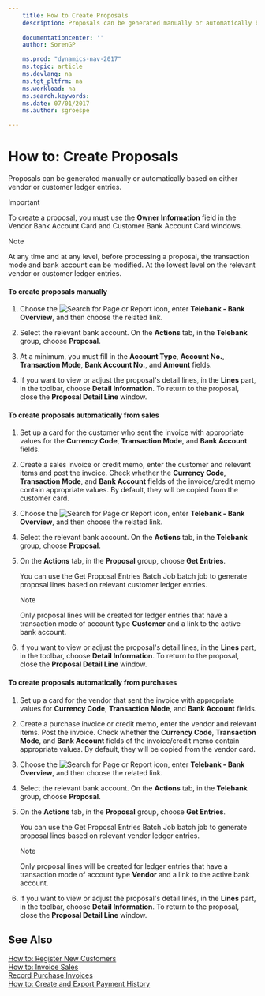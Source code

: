 ```yaml
---
    title: How to Create Proposals 
    description: Proposals can be generated manually or automatically based on either vendor or customer ledger entries.
    
    documentationcenter: ''
    author: SorenGP

    ms.prod: "dynamics-nav-2017"
    ms.topic: article
    ms.devlang: na
    ms.tgt_pltfrm: na
    ms.workload: na
    ms.search.keywords:
    ms.date: 07/01/2017
    ms.author: sgroespe

---
```

# How to: Create Proposals
Proposals can be generated manually or automatically based on either vendor or customer ledger entries.  
  
> [!IMPORTANT]  
>  To create a proposal, you must use the **Owner Information** field in the Vendor Bank Account Card and Customer Bank Account Card windows.  
  
> [!NOTE]  
>  At any time and at any level, before processing a proposal, the transaction mode and bank account can be modified. At the lowest level on the relevant vendor or customer ledger entries.  
  
#### To create proposals manually  
  
1.  Choose the ![Search for Page or Report](media/ui-search/search_small.png "Search for Page or Report icon") icon, enter **Telebank - Bank Overview**, and then choose the related link.  
  
2.  Select the relevant bank account. On the **Actions** tab, in the **Telebank** group, choose **Proposal**.  
  
3.  At a minimum, you must fill in the **Account Type**, **Account No.**, **Transaction Mode**, **Bank Account No.**, and **Amount** fields.  
  
       
  
4.  If you want to view or adjust the proposal's detail lines, in the **Lines** part, in the toolbar, choose **Detail Information**. To return to the proposal, close the **Proposal Detail Line** window.  
  
#### To create proposals automatically from sales  
  
1.  Set up a card for the customer who sent the invoice with appropriate values for the **Currency Code**, **Transaction Mode**, and **Bank Account** fields.  
  
       
  
2.  Create a sales invoice or credit memo, enter the customer and relevant items and post the invoice. Check whether the **Currency Code**, **Transaction Mode**, and **Bank Account** fields of the invoice/credit memo contain appropriate values. By default, they will be copied from the customer card.  
  
       
  
3.  Choose the ![Search for Page or Report](media/ui-search/search_small.png "Search for Page or Report icon") icon, enter **Telebank - Bank Overview**, and then choose the related link.  
  
4.  Select the relevant bank account. On the **Actions** tab, in the **Telebank** group, choose **Proposal**.  
  
5.  On the **Actions** tab, in the **Proposal** group, choose **Get Entries**.  
  
     You can use the Get Proposal Entries Batch Job batch job to generate proposal lines based on relevant customer ledger entries.  
  
    > [!NOTE]  
    >  Only proposal lines will be created for ledger entries that have a transaction mode of account type **Customer** and a link to the active bank account.  
  
6.  If you want to view or adjust the proposal's detail lines, in the **Lines** part, in the toolbar, choose **Detail Information**. To return to the proposal, close the **Proposal Detail Line** window.  
  
#### To create proposals automatically from purchases  
  
1.  Set up a card for the vendor that sent the invoice with appropriate values for **Currency Code**, **Transaction Mode**, and **Bank Account** fields.  
  
       
  
2.  Create a purchase invoice or credit memo, enter the vendor and relevant items. Post the invoice. Check whether the **Currency Code**, **Transaction Mode**, and **Bank Account** fields of the invoice/credit memo contain appropriate values. By default, they will be copied from the vendor card.  
  
       
  
3.  Choose the ![Search for Page or Report](media/ui-search/search_small.png "Search for Page or Report icon") icon, enter **Telebank - Bank Overview**, and then choose the related link.  
  
4.  Select the relevant bank account. On the **Actions** tab, in the **Telebank** group, choose **Proposal**.  
  
5.  On the **Actions** tab, in the **Proposal** group, choose **Get Entries**.  
  
     You can use the Get Proposal Entries Batch Job batch job to generate proposal lines based on relevant vendor ledger entries.  
  
    > [!NOTE]  
    >  Only proposal lines will be created for ledger entries that have a transaction mode of account type **Vendor** and a link to the active bank account.  
  
6.  If you want to view or adjust the proposal's detail lines, in the **Lines** part, in the toolbar, choose **Detail Information**. To return to the proposal, close the **Proposal Detail Line** window.  
  
## See Also  
 [How to: Register New Customers](how-to-register-new-customers.md)   
 [How to: Invoice Sales](how-to-invoice-sales.md)   
 [Record Purchase Invoices](record-purchase-invoices.md)   
 [How to: Create and Export Payment History](how-to-create-and-export-payment-history.md)